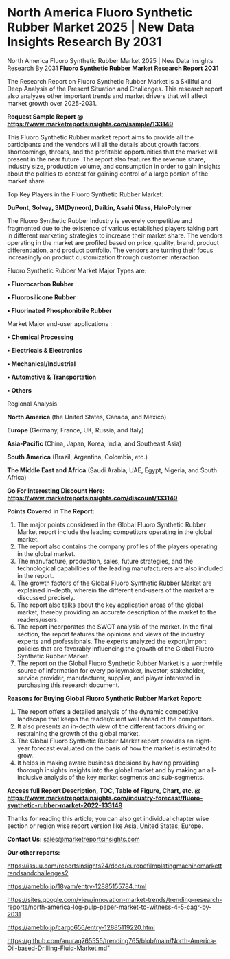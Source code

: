 # North America Fluoro Synthetic Rubber Market 2025 | New Data Insights Research By 2031
North America Fluoro Synthetic Rubber Market 2025 | New Data Insights Research By 2031
<strong>Fluoro Synthetic Rubber Market Research Report 2031</strong>

The Research Report on Fluoro Synthetic Rubber Market is a Skillful and Deep Analysis of the Present Situation and Challenges. This research report also analyzes other important trends and market drivers that will affect market growth over 2025-2031.

<strong>Request Sample Report @ <a href=https://www.marketreportsinsights.com/sample/133149>https://www.marketreportsinsights.com/sample/133149</a></strong>

This Fluoro Synthetic Rubber market report aims to provide all the participants and the vendors will all the details about growth factors, shortcomings, threats, and the profitable opportunities that the market will present in the near future. The report also features the revenue share, industry size, production volume, and consumption in order to gain insights about the politics to contest for gaining control of a large portion of the market share.

Top Key Players in the Fluoro Synthetic Rubber Market:

<strong>DuPont, Solvay, 3M(Dyneon), Daikin, Asahi Glass, HaloPolymer</strong>

The Fluoro Synthetic Rubber Industry is severely competitive and fragmented due to the existence of various established players taking part in different marketing strategies to increase their market share. The vendors operating in the market are profiled based on price, quality, brand, product differentiation, and product portfolio. The vendors are turning their focus increasingly on product customization through customer interaction.

Fluoro Synthetic Rubber Market Major Types are:

<strong>• Fluorocarbon Rubber

• Fluorosilicone Rubber

• Fluorinated Phosphonitrile Rubber</strong>

Market Major end-user applications :

<strong>• Chemical Processing

• Electricals & Electronics

• Mechanical/Industrial

• Automotive & Transportation

• Others</strong>

Regional Analysis

</u><strong><b>North America</b></strong> (the United States, Canada, and Mexico)

<strong><b>Europe </b></strong>(Germany, France, UK, Russia, and Italy)

<strong><b>Asia-Pacific</b></strong> (China, Japan, Korea, India, and Southeast Asia)

<strong><b>South America</b></strong> (Brazil, Argentina, Colombia, etc.)

<strong><b>The Middle East and Africa</b></strong> (Saudi Arabia, UAE, Egypt, Nigeria, and South Africa)

<strong>Go For Interesting Discount Here: <a href=https://www.marketreportsinsights.com/discount/133149>https://www.marketreportsinsights.com/discount/133149</a></strong>

<strong>Points Covered in The Report:</strong>
<ol>
  <li>The major points considered in the Global Fluoro Synthetic Rubber Market report include the leading competitors operating in the global market.</li>
  <li>The report also contains the company profiles of the players operating in the global market.</li>
  <li>The manufacture, production, sales, future strategies, and the technological capabilities of the leading manufacturers are also included in the report.</li>
  <li>The growth factors of the Global Fluoro Synthetic Rubber Market are explained in-depth, wherein the different end-users of the market are discussed precisely.</li>
  <li>The report also talks about the key application areas of the global market, thereby providing an accurate description of the market to the readers/users.</li>
  <li>The report incorporates the SWOT analysis of the market. In the final section, the report features the opinions and views of the industry experts and professionals. The experts analyzed the export/import policies that are favorably influencing the growth of the Global Fluoro Synthetic Rubber Market.</li>
  <li>The report on the Global Fluoro Synthetic Rubber Market is a worthwhile source of information for every policymaker, investor, stakeholder, service provider, manufacturer, supplier, and player interested in purchasing this research document.</li>
</ol>
<strong>Reasons for Buying Global Fluoro Synthetic Rubber Market Report:</strong>

<ol>
  <li>The report offers a detailed analysis of the dynamic competitive landscape that keeps the reader/client well ahead of the competitors.</li>
  <li>It also presents an in-depth view of the different factors driving or restraining the growth of the global market.</li>
  <li>The Global Fluoro Synthetic Rubber Market report provides an eight-year forecast evaluated on the basis of how the market is estimated to grow.</li>
  <li>It helps in making aware business decisions by having providing thorough insights insights into the global market and by making an all-inclusive analysis of the key market segments and sub-segments.</li>
</ol>
<strong>Access full Report Description, TOC, Table of Figure, Chart, etc. @ <a href=https://www.marketreportsinsights.com/industry-forecast/fluoro-synthetic-rubber-market-2022-133149>https://www.marketreportsinsights.com/industry-forecast/fluoro-synthetic-rubber-market-2022-133149</a></strong>


Thanks for reading this article; you can also get individual chapter wise section or region wise report version like Asia, United States, Europe.

<strong>Contact Us:</strong>
sales@marketreportsinsights.com

<strong>Our other reports:</strong>

<a href=https://issuu.com/reportsinsights24/docs/europefilmplatingmachinemarkettrendsandchallenges2>https://issuu.com/reportsinsights24/docs/europefilmplatingmachinemarkettrendsandchallenges2</a>

<a href=https://ameblo.jp/18yam/entry-12885155784.html>https://ameblo.jp/18yam/entry-12885155784.html</a>

<a href=https://sites.google.com/view/innovation-market-trends/trending-research-reports/north-america-log-pulp-paper-market-to-witness-4-5-cagr-by-2031>https://sites.google.com/view/innovation-market-trends/trending-research-reports/north-america-log-pulp-paper-market-to-witness-4-5-cagr-by-2031</a>

<a href=https://ameblo.jp/cargo656/entry-12885119220.html>https://ameblo.jp/cargo656/entry-12885119220.html</a>

<a href=https://github.com/anurag765555/trending765/blob/main/North-America-Oil-based-Drilling-Fluid-Market.md>https://github.com/anurag765555/trending765/blob/main/North-America-Oil-based-Drilling-Fluid-Market.md</a>"
